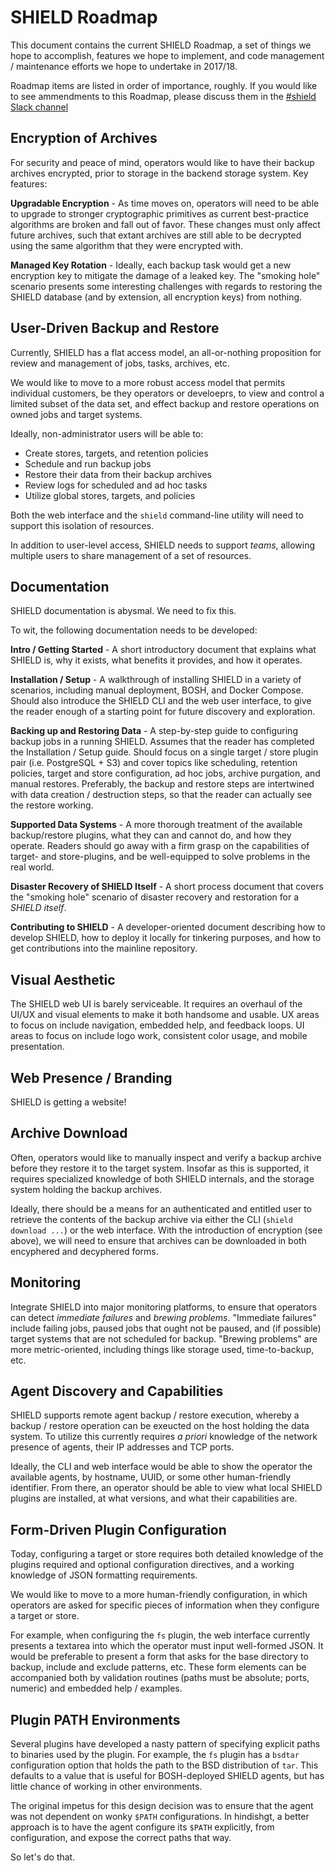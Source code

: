 SHIELD Roadmap
==============

This document contains the current SHIELD Roadmap, a set of things
we hope to accomplish, features we hope to implement, and code
management / maintenance efforts we hope to undertake in 2017/18.

Roadmap items are listed in order of importance, roughly.  If you
would like to see ammendments to this Roadmap, please discuss them
in the [#shield Slack channel][1]

Encryption of Archives
----------------------

For security and peace of mind, operators would like to have their
backup archives encrypted, prior to storage in the backend storage
system.  Key features:

**Upgradable Encryption** - As time moves on, operators will need
to be able to upgrade to stronger cryptographic primitives as
current best-practice algorithms are broken and fall out of favor.
These changes must only affect future archives, such that extant
archives are still able to be decrypted using the same algorithm
that they were encrypted with.

**Managed Key Rotation** - Ideally, each backup task would get a
new encryption key to mitigate the damage of a leaked key.  The
"smoking hole" scenario presents some interesting challenges with
regards to restoring the SHIELD database (and by extension, all
encryption keys) from nothing.

User-Driven Backup and Restore
------------------------------

Currently, SHIELD has a flat access model, an all-or-nothing
proposition for review and management of jobs, tasks, archives,
etc.

We would like to move to a more robust access model that permits
individual customers, be they operators or develoeprs, to view and
control a limited subset of the data set, and effect backup and
restore operations on owned jobs and target systems.

Ideally, non-administrator users will be able to:

  - Create stores, targets, and retention policies
  - Schedule and run backup jobs
  - Restore their data from their backup archives
  - Review logs for scheduled and ad hoc tasks
  - Utilize global stores, targets, and policies

Both the web interface and the `shield` command-line utility will
need to support this isolation of resources.

In addition to user-level access, SHIELD needs to support _teams_,
allowing multiple users to share management of a set of resources.

Documentation
-------------

SHIELD documentation is abysmal.  We need to fix this.

To wit, the following documentation needs to be developed:

**Intro / Getting Started** - A short introductory document that
explains what SHIELD is, why it exists, what benefits it provides,
and how it operates.

**Installation / Setup** - A walkthrough of installing SHIELD in a
variety of scenarios, including manual deployment, BOSH, and
Docker Compose.  Should also introduce the SHIELD CLI and the web
user interface, to give the reader enough of a starting point for
future discovery and exploration.

**Backing up and Restoring Data** - A step-by-step guide to
configuring backup jobs in a running SHIELD.  Assumes that the
reader has completed the Installation / Setup guide.  Should focus
on a single target / store plugin pair (i.e. PostgreSQL + S3) and
cover topics like scheduling, retention policies, target and store
configuration, ad hoc jobs, archive purgation, and manual
restores.  Preferably, the backup and restore steps are
intertwined with data creation / destruction steps, so that the
reader can actually see the restore working.

**Supported Data Systems** - A more thorough treatment of the
available backup/restore plugins, what they can and cannot do, and
how they operate.  Readers should go away with a firm grasp on the
capabilities of target- and store-plugins, and be well-equipped to
solve problems in the real world.

**Disaster Recovery of SHIELD Itself** - A short process document
that covers the "smoking hole" scenario of disaster recovery and
restoration for a _SHIELD itself_.

**Contributing to SHIELD** - A developer-oriented document
describing how to develop SHIELD, how to deploy it locally for
tinkering purposes, and how to get contributions into the mainline
repository.


Visual Aesthetic
----------------

The SHIELD web UI is barely serviceable.  It requires an overhaul
of the UI/UX and visual elements to make it both handsome and
usable.  UX areas to focus on include navigation, embedded help,
and feedback loops.  UI areas to focus on include logo work,
consistent color usage, and mobile presentation.

Web Presence / Branding
-----------------------

SHIELD is getting a website!

Archive Download
----------------

Often, operators would like to manually inspect and verify a
backup archive before they restore it to the target system.
Insofar as this is supported, it requires specialized knowledge of
both SHIELD internals, and the storage system holding the backup
archives.

Ideally, there should be a means for an authenticated and entitled
user to retrieve the contents of the backup archive via either the
CLI (`shield download ...`) or the web interface.  With the
introduction of encryption (see above), we will need to ensure
that archives can be downloaded in both encyphered and decyphered
forms.

Monitoring
----------

Integrate SHIELD into major monitoring platforms, to ensure that
operators can detect _immediate failures_ and _brewing problems_.
"Immediate failures" include failing jobs, paused jobs that ought
not be paused, and (if possible) target systems that are not
scheduled for backup.  "Brewing problems" are more
metric-oriented, including things like storage used,
time-to-backup, etc.

Agent Discovery and Capabilities
--------------------------------

SHIELD supports remote agent backup / restore execution, whereby a
backup / restore operation can be exeucted on the host holding the
data system.  To utilize this currently requires _a priori_
knowledge of the network presence of agents, their IP addresses
and TCP ports.

Ideally, the CLI and web interface would be able to show the
operator the available agents, by hostname, UUID, or some other
human-friendly identifier.  From there, an operator should be able
to view what local SHIELD plugins are installed, at what versions,
and what their capabilities are.

Form-Driven Plugin Configuration
--------------------------------

Today, configuring a target or store requires both detailed
knowledge of the plugins required and optional configuration
directives, and a working knowledge of JSON formatting
requirements.

We would like to move to a more human-friendly configuration, in
which operators are asked for specific pieces of information when
they configure a target or store.

For example, when configuring the `fs` plugin, the web interface
currently presents a textarea into which the operator must input
well-formed JSON.  It would be preferable to present a form that
asks for the base directory to backup, include and exclude
patterns, etc.  These form elements can be accompanied both by
validation routines (paths must be absolute; ports, numeric) and
embedded help / examples.

Plugin PATH Environments
------------------------

Several plugins have developed a nasty pattern of specifying
explicit paths to binaries used by the plugin.  For example, the
`fs` plugin has a `bsdtar` configuration option that holds the
path to the BSD distribution of `tar`.  This defaults to a value
that is useful for BOSH-deployed SHIELD agents, but has little
chance of working in other environments.

The original impetus for this design decision was to ensure that
the agent was not dependent on wonky `$PATH` configurations.  In
hindishgt, a better approach is to have the agent configure its
`$PATH` explicitly, from configuration, and expose the correct
paths that way.

So let's do that.



[1]: https://cloudfoundry.slack.com/messages/shield
